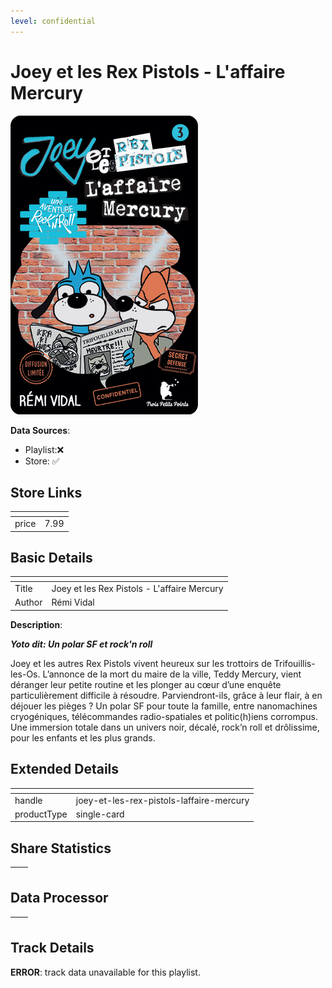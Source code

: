 ```yaml
---
level: confidential
---
```

# Joey et les Rex Pistols - L'affaire Mercury

![card_[b2uWL].png](../../img/cards/card_[b2uWL].png)

**Data Sources**: 

- Playlist:❌
- Store: ✅


## Store Links

| <!-- --> | <!-- --> |
| - | - |
| price | 7.99 |


## Basic Details

| <!-- --> | <!-- --> |
| - | - |
| Title | Joey et les Rex Pistols - L'affaire Mercury |
| Author | Rémi Vidal |

**Description**:

_**Yoto dit: Un polar SF et rock'n roll**_

Joey et les autres Rex Pistols vivent heureux sur les trottoirs de Trifouillis-les-Os. L’annonce de la mort du maire de la ville, Teddy Mercury, vient déranger leur petite routine et les plonger au cœur d’une enquête particulièrement difficile à résoudre. Parviendront-ils, grâce à leur flair, à en déjouer les pièges ? Un polar SF pour toute la famille, entre nanomachines cryogéniques, télécommandes radio-spatiales et politic(h)iens corrompus. Une immersion totale dans un univers noir, décalé, rock’n roll et drôlissime, pour les enfants et les plus grands.


## Extended Details

| <!-- --> | <!-- --> |
| - | - |
| handle | joey-et-les-rex-pistols-laffaire-mercury |
| productType | single-card |


## Share Statistics

| <!-- --> | <!-- --> |
| - | - |


## Data Processor

| <!-- --> | <!-- --> |
| - | - |


## Track Details

**ERROR**: track data unavailable for this playlist.
